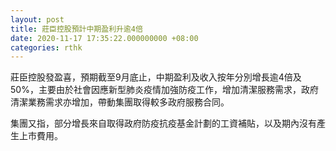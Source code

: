 ```yaml
---
layout: post
title: 莊臣控股預計中期盈利升逾4倍
date: 2020-11-17 17:35:22.000000000 +08:00
categories: rthk
---
```


莊臣控股發盈喜，預期截至9月底止，中期盈利及收入按年分別增長逾4倍及50%，主要由於社會因應新型肺炎疫情加強防疫工作，增加清潔服務需求，政府清潔業務需求亦增加，帶動集團取得較多政府服務合同。

集團又指，部分增長來自取得政府防疫抗疫基金計劃的工資補貼，以及期內沒有產生上市費用。

